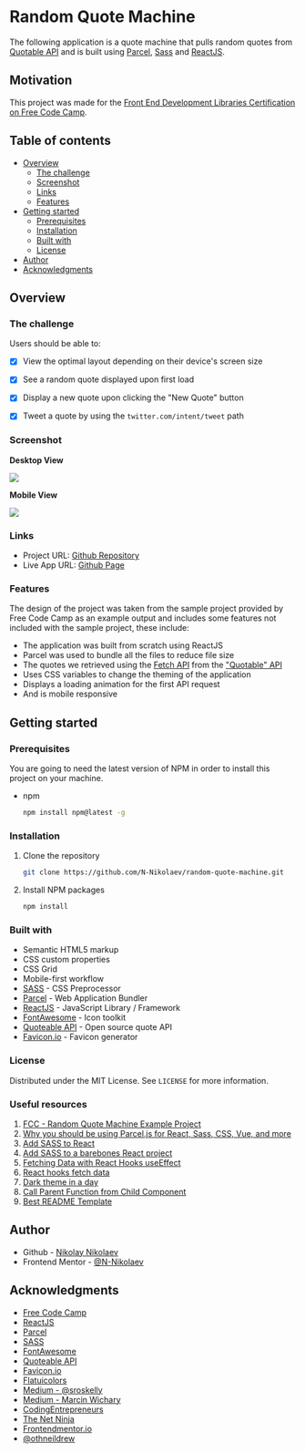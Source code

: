# Random Quote Machine

The following application is a quote machine that pulls random quotes from [Quotable API](https://github.com/lukePeavey/quotable) and is built using [Parcel](https://parceljs.org/), [Sass](https://sass-lang.com/) and [ReactJS](https://reactjs.org/). 

## Motivation
This project was made for the [Front End Development Libraries Certification on Free Code Camp](https://www.freecodecamp.org/learn/front-end-libraries/front-end-libraries-projects/build-a-random-quote-machine).

## Table of contents

- [Overview](#overview)
  - [The challenge](#the-challenge)
  - [Screenshot](#screenshot)
  - [Links](#links)
  - [Features](#features)
- [Getting started](#getting-started)
  - [Prerequisites](#prerequisites)
  - [Installation](#installation)
  - [Built with](#built-with)
  - [License](#license)
- [Author](#author)
- [Acknowledgments](#acknowledgments)

## Overview

### The challenge

Users should be able to:

- [x] View the optimal layout depending on their device's screen size

- [x] See a random quote displayed upon first load

- [x] Display a new quote upon clicking the "New Quote" button

- [x] Tweet a quote by using the `twitter.com/intent/tweet` path

### Screenshot

**Desktop View**

![](src/assets/screenshot-desktop.png)

**Mobile View**

![](src/assets/screenshot-mobile.png)

### Links

- Project URL: [Github Repository](https://github.com/N-Nikolaev/random-quote-machine)
- Live App URL: [Github Page](https://n-nikolaev.github.io/random-quote-machine)

### Features

The design of the project was taken from the sample project provided by Free Code Camp as an example output and includes some features not included with the sample project, these include:

- The application was built from scratch using ReactJS
- Parcel was used to bundle all the files to reduce file size
- The quotes we retrieved using the [Fetch API](https://developer.mozilla.org/en-US/docs/Web/API/Fetch_API) from the ["Quotable" API](https://github.com/lukePeavey/quotable)
- Uses CSS variables to change the theming of the application
- Displays a loading animation for the first API request
- And is mobile responsive

## Getting started

### Prerequisites

You are going to need the latest version of NPM in order to install this project on your machine.
* npm
  ```sh
  npm install npm@latest -g
  ```
  
### Installation

1. Clone the repository
   ```sh
   git clone https://github.com/N-Nikolaev/random-quote-machine.git
   ```
2. Install NPM packages
   ```sh
   npm install
   ```

### Built with

- Semantic HTML5 markup
- CSS custom properties
- CSS Grid
- Mobile-first workflow
- [SASS](https://sass-lang.com/) - CSS Preprocessor
- [Parcel](https://parceljs.org/) - Web Application Bundler
- [ReactJS](https://reactjs.org/) - JavaScript Library / Framework
- [FontAwesome](https://fontawesome.com/) - Icon toolkit
- [Quoteable API](https://github.com/lukePeavey/quotable) - Open source quote API
- [Favicon.io](https://favicon.io/) - Favicon generator

### License

Distributed under the MIT License. See `LICENSE` for more information.

### Useful resources

1. [FCC - Random Quote Machine Example Project](https://codepen.io/freeCodeCamp/full/qRZeGZ)
2. [Why you should be using Parcel.js for React, Sass, CSS, Vue, and more](https://www.youtube.com/watch?v=sIXxgnEYsQc)
3. [Add SASS to React](https://medium.com/nerd-for-tech/add-sass-to-your-react-app-in-2021-here-is-how-c7260c323a5a)
4. [Add SASS to a barebones React project](https://www.freecodecamp.org/news/how-to-up-a-react-app-with-parcel/)
5. [Fetching Data with React Hooks useEffect](https://www.youtube.com/watch?v=qdCHEUaFhBk)
6. [React hooks fetch data](https://www.youtube.com/watch?v=qdCHEUaFhBk)
7. [Dark theme in a day](https://mwichary.medium.com/dark-theme-in-a-day-3518dde2955a)
8. [Call Parent Function from Child Component](https://www.youtube.com/watch?v=QmZ5baNgZLc)
9. [Best README Template](https://github.com/othneildrew/Best-README-Template)

## Author

- Github - [Nikolay Nikolaev](https://github.com/N-Nikolaev)
- Frontend Mentor - [@N-Nikolaev](https://www.frontendmentor.io/profile/N-Nikolaev)

## Acknowledgments

- [Free Code Camp](https://www.freecodecamp.org/learn)
- [ReactJS](https://reactjs.org/)
- [Parcel](https://parceljs.org/)
- [SASS](https://sass-lang.com/)
- [FontAwesome](https://fontawesome.com/)
- [Quoteable API](https://github.com/lukePeavey/quotable)
- [Favicon.io](https://favicon.io/)
- [Flatuicolors](https://flatuicolors.com/)
- [Medium - @sroskelly](https://medium.com/@sroskelley)
- [Medium - Marcin Wichary](https://mwichary.medium.com/)
- [CodingEntrepreneurs](https://www.youtube.com/channel/UCWEHue8kksIaktO8KTTN_zg)
- [The Net Ninja](https://netninja.dev/)
- [Frontendmentor.io](https://frontendmentor.io/)
- [@othneildrew](https://github.com/othneildrew)
